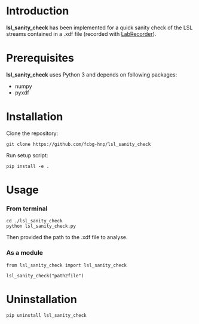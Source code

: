 # Introduction

**lsl_sanity_check** has been implemented for a quick sanity check of the LSL streams contained in a .xdf file (recorded with [LabRecorder](https://github.com/labstreaminglayer/App-LabRecorder)).

# Prerequisites
 **lsl_sanity_check** uses Python 3 and depends on following packages:
   - numpy
   - pyxdf

# Installation

Clone the repository:
```
git clone https://github.com/fcbg-hnp/lsl_sanity_check
```
Run setup script:
```
pip install -e .
```

# Usage

### From terminal
```
cd ./lsl_sanity_check
python lsl_sanity_check.py
```
Then provided the path to the .xdf file to analyse.

### As a module
```
from lsl_sanity_check import lsl_sanity_check

lsl_sanity_check("path2file")
```

# Uninstallation
```
pip uninstall lsl_sanity_check
```
